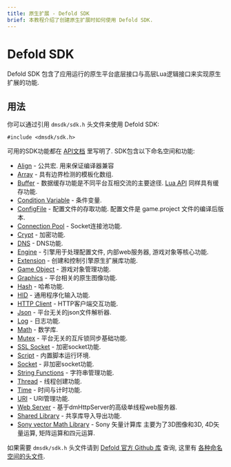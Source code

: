 ```yaml
---
title: 原生扩展 - Defold SDK
brief: 本教程介绍了创建原生扩展时如何使用 Defold SDK.
---
```


# Defold SDK

Defold SDK 包含了应用运行的原生平台底层接口与高层Lua逻辑接口来实现原生扩展的功能.

## 用法

你可以通过引用 `dmsdk/sdk.h` 头文件来使用 Defold SDK:

    #include <dmsdk/sdk.h>

可用的SDK功能都在 [API文档](/ref/dmExtension/) 里写明了. SDK包含以下命名空间和功能:

* [Align](/ref/dmAlign/) - 公共宏. 用来保证编译器兼容
* [Array](/ref/dmArray/) - 具有边界检测的模板化数组.
* [Buffer](/ref/dmBuffer/) - 数据缓存功能是不同平台互相交流的主要途径. [Lua API](/ref/buffer/) 同样具有缓存功能.
* [Condition Variable](/ref/dmConditionVariable/) - 条件变量.
* [ConfigFile](/ref/dmConfigFile/) - 配置文件的存取功能. 配置文件是 game.project 文件的编译后版本.
* [Connection Pool](/ref/dmConnectionPool/) - Socket连接池功能.
* [Crypt](/ref/dmCrypt/) - 加密功能.
* [DNS](/ref/dmDNS/) - DNS功能.
* [Engine](/ref/dmEngine/) - 引擎用于处理配置文件, 内部web服务器, 游戏对象等核心功能.
* [Extension](/ref/dmExtension/) - 创建和控制引擎原生扩展库功能.
* [Game Object](/ref/dmGameObject/) - 游戏对象管理功能.
* [Graphics](/ref/dmGraphics/) - 平台相关的原生图像功能.
* [Hash](/ref/dmHash/) - 哈希功能.
* [HID](/ref/dmHid/) - 通用程序化输入功能.
* [HTTP Client](/ref/dmHttpClient/) - HTTP客户端交互功能.
* [Json](/ref/dmJson/) - 平台无关的json文件解析器.
* [Log](/ref/dmLog/) - 日志功能.
* [Math](/ref/dmMath/) - 数学库.
* [Mutex](/ref/dmMutex/) - 平台无关的互斥锁同步基础功能.
* [SSL Socket](/ref/dmSSLSocket/) - 加密socket功能.
* [Script](/ref/dmScript/) - 内置脚本运行环境.
* [Socket](/ref/dmSocket/) - 非加密socket功能.
* [String Functions](/ref/dmStringFunc/) - 字符串管理功能.
* [Thread](/ref/dmThread/) - 线程创建功能.
* [Time](/ref/dmTime/) - 时间与计时功能.
* [URI](/ref/dmURI/) - URI管理功能.
* [Web Server](/ref/dmWebServer/) - 基于dmHttpServer的高级单线程web服务器.
* [Shared Library](/ref/sharedlibrary/) - 共享库导入导出功能.
* [Sony vector Math Library](../assets/Vector_Math_Library-Overview.pdf) - Sony 矢量计算库 主要为了3D图像和3D, 4D矢量运算, 矩阵运算和四元运算.

如果需要 `dmsdk/sdk.h` 头文件请到 [Defold 官方 Github 库](https://github.com/defold/defold/blob/dev/engine/sdk/src/dmsdk/sdk.h) 查询, 这里有 [各种命名空间的头文件](https://github.com/defold/defold/tree/dev/engine/dlib/src/dmsdk/dlib).

